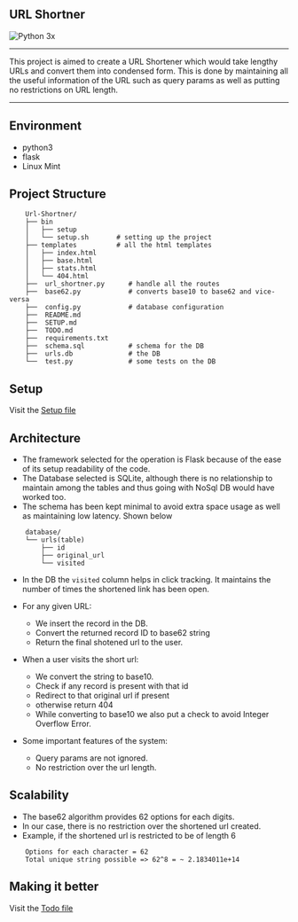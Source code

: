 ## URL Shortner 
![Python 3x](https://img.shields.io/pypi/pyversions/django?color=green&style=plastic)

---

This project is aimed to create a URL Shortener which would take lengthy URLs and convert them into condensed form. This is done by maintaining all the useful information of the URL such as query params as well as putting no restrictions on URL length. 

---

## Environment

* python3
* flask
* Linux Mint


## Project Structure
```
    Url-Shortner/
    ├── bin
    │	├── setup
    │   └── setup.sh 	   # setting up the project
    ├── templates          # all the html templates         
    │   ├── index.html          
    │   ├── base.html         
    │   ├── stats.html 
    │	└── 404.html          
    ├──  url_shortner.py      # handle all the routes
    ├──  base62.py            # converts base10 to base62 and vice-versa
    ├──  config.py            # database configuration
    ├──  README.md
    ├──  SETUP.md
    ├──  TODO.md
    ├──  requirements.txt
    ├──  schema.sql           # schema for the DB
    ├──  urls.db              # the DB
    └──  test.py 	          # some tests on the DB
```

## Setup

Visit the [Setup file](SETUP.md)

## Architecture

* The framework selected for the operation is Flask because of the ease of its setup readability of the code.
* The Database selected is SQLite, although there is no relationship to maintain among
the tables and thus going with NoSql DB would have worked too.
* The schema has been kept minimal to avoid extra space usage as well as maintaining low latency. Shown below
```	
	database/
	└── urls(table)
		├── id
		├── original_url
		└── visited

```
* In the DB the `visited` column helps in click tracking. It maintains the number of times the shortened link has been open.
* For any given URL:
	* We insert the record in the DB.
	* Convert the returned record ID to base62 string
	* Return the final shotened url to the user.

* When a user visits the short url:
	* We convert the string to base10.
	* Check if any record is present with that id
	* Redirect to that original url if present
	* otherwise return 404
	* While converting to base10 we also put a check to avoid Integer Overflow Error.

* Some important features of the system:
	* Query params are not ignored.
	* No restriction over the url length.


## Scalability

* The base62 algorithm provides 62 options for each digits.
* In our case, there is no restriction over the shortened url created.
* Example, if the shortened url is restricted to be of length 6
```
	Options for each character = 62
	Total unique string possible => 62^8 = ~ 2.1834011e+14
```

## Making it better

Visit the [Todo file](TODO.md)
